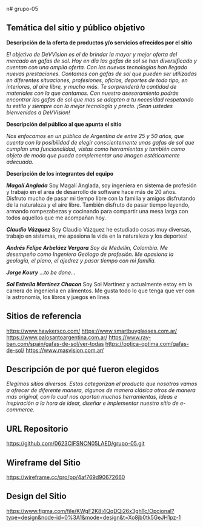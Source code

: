 n# grupo-05

## Temática del sitio y público objetivo
**Descripción de la oferta de productos y/o servicios ofrecidos por el sitio**

*El objetivo de DeVVision es el de brindar la mayor y mejor oferta del mercado en gafas de sol. Hoy en día las gafas de sol se han diversificado y cuentan con una amplia oferta. Con las nuevas tecnologías han llegado nuevas prestaciones. Contamos con gafas de sol que pueden ser utilizadas en diferentes situaciones, profesiones, oficios, deportes de todo tipo, en interiores, al aire libre, y mucho más. Te sorprenderá la cantidad de materiales con la que contamos. Con nuestro asesoramiento podrás encontrar las gafas de sol que mas se adapten a tu necesidad respetando tu estilo y siempre con la mejor tecnología y precio. ¡Sean ustedes bienvenidos a DeVVision!*

**Descripción del público al que apunta el sitio**

*Nos enfocamos en un público de Argentina de entre 25 y 50 años, que cuenta con la posibilidad de elegir conscientemente unas gafas de sol que cumplan una funcionalidad, vistas como herramientas y también como objeto de moda que pueda complementar una imagen estéticamente adecuada.*

**Descripción de los integrantes del equipo**

***Magalí Anglada***
Soy Magalí Anglada, soy ingeniera en sistema de profesión y trabajo en el area de desarrollo de software hace más de 20 años. Disfruto mucho de pasar mi tiempo libre con la familia y amigos disfrutando de la naturaleza y el aire libre. También disfruto de pasar tiempo leyendo, armando rompezabezas y cocinando para compartir una mesa larga con todos aquellos que me acompañan hoy.

***Claudio Vázquez***
Soy Claudio Vázquez he estudiado cosas muy diversas, trabajo en sistemas, me apasiona la vida en la naturaleza y los deportes! 

***Andrés Felipe Arbeláez Vergara***
*Soy de Medellín, Colombia. Me desempeño como Ingeniero Geólogo de profesión. Me apasiona la geología, el piano, el ajedrez y pasar tiempo con mi familia.*

***Jorge Koury***
*...to be done...*

***Sol Estrella Martinez Chacon***
Soy Sol Martinez y actualmente estoy em la carrera de ingenieria en alimentos. Me gusta todo lo que tenga que ver con la astronomia, los libros y juegos en linea. 


## Sitios de referencia
https://www.hawkersco.com/
https://www.smartbuyglasses.com.ar/
https://www.palosantoargentina.com.ar/
https://www.ray-ban.com/spain/gafas-de-sol/ver-todas
https://optica-optima.com/gafas-de-sol/
https://www.masvision.com.ar/

## Descripción de por qué fueron elegidos

*Elegimos sitios diversos. Estos categorizan el producto que nosotros vamos a ofrecer de diferente manera, algunos de manera clásica otros de manera más original, con lo cual nos aportan muchas herramientas, ideas e inspiración a la hora de idear, diseñar e implementar nuestro sitio de e-commerce.*

## URL Repositorio
https://github.com/0623CIFSNCN05LAED/grupo-05.git

## Wireframe del Sitio
https://wireframe.cc/pro/pp/4af769d90672660

## Design del Sitio
https://www.figma.com/file/KWgF2K8i4QqDQi26x3ghTc/Opcional?type=design&node-id=0%3A1&mode=design&t=Xo8jb0tk5GeJH1pz-1
